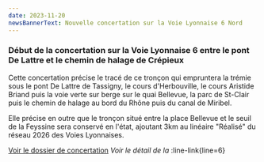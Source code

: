 ```yaml
---
date: 2023-11-20
newsBannerText: Nouvelle concertation sur la Voie Lyonnaise 6 Nord
---
```


### Début de la concertation sur la Voie Lyonnaise 6 entre le pont De Lattre et le chemin de halage de Crépieux
Cette concertation précise le tracé de ce tronçon qui empruntera la trémie sous le pont De Lattre de Tassigny, le cours d'Herbouville, le cours Aristide Briand puis la voie verte sur berge sur le quai Bellevue, la parc de St-Clair puis le chemin de halage au bord du Rhône puis du canal de Miribel.

Elle précise en outre que le tronçon situé entre la place Bellevue et le seuil de la Feyssine sera conservé en l'état, ajoutant 3km au linéaire "Réalisé" du réseau 2026 des Voies Lyonnaises.

[Voir le dossier de concertation](https://cyclopolis.lavilleavelo.org/vl6/VL6Nord_Herbouville_Crepieux.pdf)
*Voir le détail de la* :line-link{line=6}  